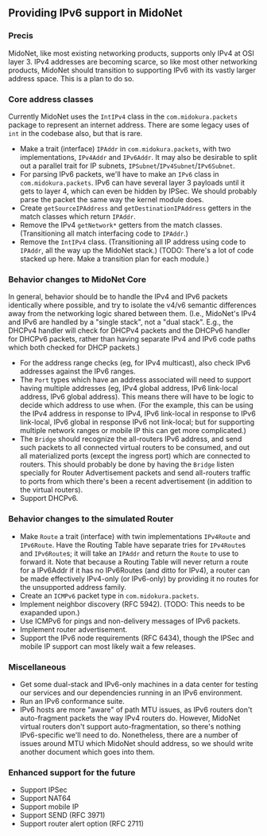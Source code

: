 ## Providing IPv6 support in MidoNet

### Precis

MidoNet, like most existing networking products, supports only IPv4 at OSI
layer 3.  IPv4 addresses are becoming scarce, so like most other networking
products, MidoNet should transition to supporting IPv6 with its vastly
larger address space.  This is a plan to do so.

### Core address classes

Currently MidoNet uses the `IntIPv4` class in the `com.midokura.packets` package
to represent an internet address.
There are some legacy uses of `int` in the codebase also, but that is rare.

 * Make a trait (interface) `IPAddr` in `com.midokura.packets`, with two
	implementations, `IPv4Addr` and `IPv6Addr`.  It may also be desirable
	to split out a parallel trait for IP subnets,
 	`IPSubnet`/`IPv4Subnet`/`IPv6Subnet`.
 * For parsing IPv6 packets, we'll have to make an `IPv6` class in
	`com.midokura.packets`.  IPv6 can have several layer 3 payloads
	until it gets to layer 4, which can even be hidden by IPSec.  We
	should probably parse the packet the same way the kernel module does.
 * Create `getSourceIPAddress` and `getDestinationIPAddress` getters in the
	match classes which return `IPAddr`.
 * Remove the IPv4 `getNetwork*` getters from the match classes.
	(Transitioning all match interfacing code to `IPAddr`.)
 * Remove the `IntIPv4` class.  (Transitioning all IP address using code
	to `IPAddr`, all the way up the MidoNet stack.)
	(TODO: There's a lot of code stacked up here.  Make a transition
	plan for each module.)

### Behavior changes to MidoNet Core

In general, behavior should be to handle the IPv4 and IPv6 packets identically
where possible, and try to isolate the v4/v6 semantic differences away from
the networking logic shared between them.  (I.e., MidoNet's IPv4 and IPv6
are handled by a "single stack", not a "dual stack".  E.g., the DHCPv4 handler
will check for DHCPv4 packets and the DHCPv6 handler for DHCPv6 packets, rather
than having separate IPv4 and IPv6 code paths which both checked for DHCP
packets.)

 * For the address range checks (eg, for IPv4 multicast), also check
	IPv6 addresses against the IPv6 ranges.
 * The `Port` types which have an address associated will need to support
        having multiple addresses (eg, IPv4 global address, IPv6 link-local
        address, IPv6 global address).  This means there will have to be
        logic to decide which address to use when.  (For the example, this
        can be using the IPv4 address in response to IPv4, IPv6 link-local
        in response to IPv6 link-local, IPv6 global in response IPv6 not
        link-local; but for supporting multiple network ranges or mobile
        IP this can get more complicated.)
 * The `Bridge` should recognize the all-routers IPv6 address, and send
	such packets to all connected virtual routers to be consumed, and
	out all materialized ports (except the ingress port) which are
	connected to routers.  This should probably be done by having the
        `Bridge` listen specially for Router Advertisement packets and send
        all-routers traffic to ports from which there's been a recent
        advertisement (in addition to the virtual routers).
 * Support DHCPv6.

### Behavior changes to the simulated Router

 * Make `Route` a trait (interface) with twin implementations `IPv4Route`
        and `IPv6Route`.  Have the Routing Table have separate tries for
        `IPv4Route`s and `IPv6Route`s; it will take an `IPAddr` and return
        the `Route` to use to forward it.  Note that because a Routing Table
        will never return a route for a IPv6Addr if it has no IPv6Routes (and
        ditto for IPv4), a router can be made effectively IPv4-only (or
        IPv6-only) by providing it no routes for the unsupported address
        family.
 * Create an `ICMPv6` packet type in `com.midokura.packets`.
 * Implement neighbor discovery (RFC 5942).  (TODO: This needs to be
        exapanded upon.)
 * Use ICMPv6 for pings and non-delivery messages of IPv6 packets.
 * Implement router advertisement.
 * Support the IPv6 node requirements (RFC 6434), though the IPSec and
	mobile IP support can most likely wait a few releases.

### Miscellaneous

 * Get some dual-stack and IPv6-only machines in a data center for testing our
	services and our dependencies running in an IPv6 environment.
 * Run an IPv6 conformance suite.
 * IPv6 hosts are more "aware" of path MTU issues, as IPv6 routers don't 
        auto-fragment packets the way IPv4 routers do.  However, MidoNet
        virtual routers don't support auto-fragmentation, so there's nothing
        IPv6-specific we'll need to do.  Nonetheless, there are a number
        of issues around MTU which MidoNet should address, so we should
        write another document which goes into them.

### Enhanced support for the future

 * Support IPSec
 * Support NAT64
 * Support mobile IP
 * Support SEND (RFC 3971)
 * Support router alert option (RFC 2711)
